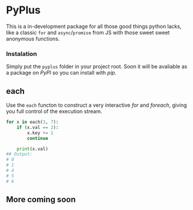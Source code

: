 # PyPlus
This is a in-development package for all those good things python lacks, like a classic `for` and `async`/`promise` from JS with those sweet sweet anonymous functions.  

### Instalation
Simply put the `pyplus` folder in your project root. Soon it will be avaliable as a package on *PyPI* so you can install with *pip*.

## each
Use the `each` functon to construct a very interactive *for* and *foreach*, giving you full control of the execution stream.

```python
for x in each(3, 7):
    if (x.val == 2):
        x.key += 1
        continue

    print(x.val)
## Output:
# 0
# 1
# 4
# 5
# 6
```

## More coming soon

